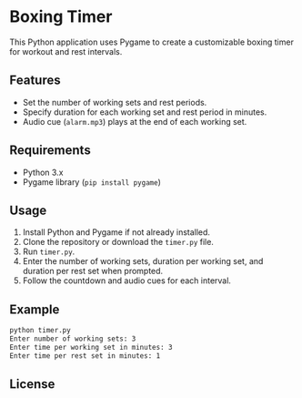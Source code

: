 # Boxing Timer

This Python application uses Pygame to create a customizable boxing timer for workout and rest intervals.

## Features

- Set the number of working sets and rest periods.
- Specify duration for each working set and rest period in minutes.
- Audio cue (`alarm.mp3`) plays at the end of each working set.

## Requirements

- Python 3.x
- Pygame library (`pip install pygame`)

## Usage

1. Install Python and Pygame if not already installed.
2. Clone the repository or download the `timer.py` file.
3. Run `timer.py`.
4. Enter the number of working sets, duration per working set, and duration per rest set when prompted.
5. Follow the countdown and audio cues for each interval.

## Example

```bash
python timer.py
Enter number of working sets: 3
Enter time per working set in minutes: 3
Enter time per rest set in minutes: 1
```

## License
